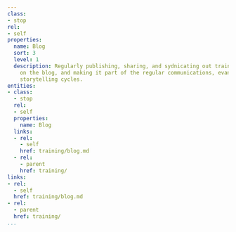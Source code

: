 ```yaml
---
class:
- stop
rel:
- self
properties:
  name: Blog
  sort: 3
  level: 1
  description: Regularly publishing, sharing, and sydnicating out training materials
    on the blog, and making it part of the regular communications, evangelism, and
    storytelling cycles.
entities:
- class:
  - stop
  rel:
  - self
  properties:
    name: Blog
  links:
  - rel:
    - self
    href: training/blog.md
  - rel:
    - parent
    href: training/
links:
- rel:
  - self
  href: training/blog.md
- rel:
  - parent
  href: training/
...
```


